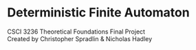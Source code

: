 # Deterministic Finite Automaton
CSCI 3236 Theoretical Foundations Final Project<br>
Created by Christopher Spradlin & Nicholas Hadley
